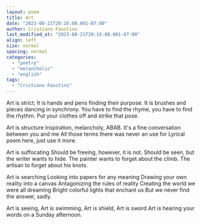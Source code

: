 ```yaml
---
layout: poem
title: Art
date: "2023-08-21T20:16:00.001-07:00"
author: Cristiano Faustino
last_modified_at: "2023-08-21T20:16:00.001-07:00"
align: left
size: normal
spacing: normal
categories:
  - "poetry"
  - "melancholic"
  - "english"
tags:
  - "Cristiano Faustino"
---
```


Art is strict;
It is hands and pens finding their purpose.
It is brushes and pieces dancing in synchrony.
You have to find the rhyme, you have to find the rhythm.
Put your clothes off and strike that pose.

Art is structure
Inspiration, melancholy, ABAB.
It's a fine conversation between you and me
All those terms there was never an use for
Lyrical poem here, just use it more.

Art is suffocating
Should be freeing, however, it is not.
Should be seen, but the writer wants to hide.
The painter wants to forget about the climb.
The artisan to forget about his knots.

Art is searching
Looking into papers for any meaning
Drawing your own reality into a canvas
Antagonizing the rules of reality
Creating the world we were all dreaming
Bright colorful lights that enchant us
But we never find the answer, sadly.

Art is seeing,
Art is swimming,
Art is shield,
Art is sword
Art is hearing your words
on a Sunday afternoon.
